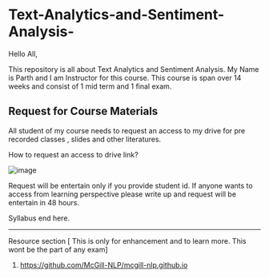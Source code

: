 # Text-Analytics-and-Sentiment-Analysis-

Hello All, 

This repository is all about Text Analytics and Sentiment Analysis. My Name is Parth and I am Instructor for this course. 
This course is span over 14 weeks and consist of 1 mid term and 1 final exam. 

## Request for Course Materials 
All student of my course needs to request an access to my drive for pre recorded classes , slides and other literatures. 

How to request an access to drive link?

![image](https://github.com/PARTHDAVE-TEACH/Text-Analytics-and-Sentiment-Analysis-/assets/145209539/edc8ec0e-9df9-4375-86c5-91c9f2c8ef17)

Request will be entertain only if you provide student id. If anyone wants to access from learning perspective please write up and request will be entertain in 48 hours. 









Syllabus end here. 

--------
Resource section [ This is only for enhancement and to learn more. This wont be the part of any exam] 

1. https://github.com/McGill-NLP/mcgill-nlp.github.io
